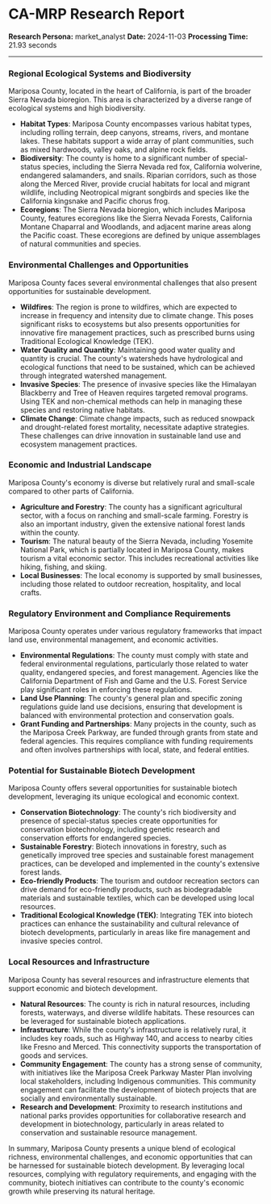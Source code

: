 # CA-MRP Research Report

**Research Persona:** market_analyst
**Date:** 2024-11-03
**Processing Time:** 21.93 seconds

---

### Regional Ecological Systems and Biodiversity

Mariposa County, located in the heart of California, is part of the broader Sierra Nevada bioregion. This area is characterized by a diverse range of ecological systems and high biodiversity.

- **Habitat Types**: Mariposa County encompasses various habitat types, including rolling terrain, deep canyons, streams, rivers, and montane lakes. These habitats support a wide array of plant communities, such as mixed hardwoods, valley oaks, and alpine rock fields.
- **Biodiversity**: The county is home to a significant number of special-status species, including the Sierra Nevada red fox, California wolverine, endangered salamanders, and snails. Riparian corridors, such as those along the Merced River, provide crucial habitats for local and migrant wildlife, including Neotropical migrant songbirds and species like the California kingsnake and Pacific chorus frog.
- **Ecoregions**: The Sierra Nevada bioregion, which includes Mariposa County, features ecoregions like the Sierra Nevada Forests, California Montane Chaparral and Woodlands, and adjacent marine areas along the Pacific coast. These ecoregions are defined by unique assemblages of natural communities and species.

### Environmental Challenges and Opportunities

Mariposa County faces several environmental challenges that also present opportunities for sustainable development.

- **Wildfires**: The region is prone to wildfires, which are expected to increase in frequency and intensity due to climate change. This poses significant risks to ecosystems but also presents opportunities for innovative fire management practices, such as prescribed burns using Traditional Ecological Knowledge (TEK).
- **Water Quality and Quantity**: Maintaining good water quality and quantity is crucial. The county's watersheds have hydrological and ecological functions that need to be sustained, which can be achieved through integrated watershed management.
- **Invasive Species**: The presence of invasive species like the Himalayan Blackberry and Tree of Heaven requires targeted removal programs. Using TEK and non-chemical methods can help in managing these species and restoring native habitats.
- **Climate Change**: Climate change impacts, such as reduced snowpack and drought-related forest mortality, necessitate adaptive strategies. These challenges can drive innovation in sustainable land use and ecosystem management practices.

### Economic and Industrial Landscape

Mariposa County's economy is diverse but relatively rural and small-scale compared to other parts of California.

- **Agriculture and Forestry**: The county has a significant agricultural sector, with a focus on ranching and small-scale farming. Forestry is also an important industry, given the extensive national forest lands within the county.
- **Tourism**: The natural beauty of the Sierra Nevada, including Yosemite National Park, which is partially located in Mariposa County, makes tourism a vital economic sector. This includes recreational activities like hiking, fishing, and skiing.
- **Local Businesses**: The local economy is supported by small businesses, including those related to outdoor recreation, hospitality, and local crafts.

### Regulatory Environment and Compliance Requirements

Mariposa County operates under various regulatory frameworks that impact land use, environmental management, and economic activities.

- **Environmental Regulations**: The county must comply with state and federal environmental regulations, particularly those related to water quality, endangered species, and forest management. Agencies like the California Department of Fish and Game and the U.S. Forest Service play significant roles in enforcing these regulations.
- **Land Use Planning**: The county's general plan and specific zoning regulations guide land use decisions, ensuring that development is balanced with environmental protection and conservation goals.
- **Grant Funding and Partnerships**: Many projects in the county, such as the Mariposa Creek Parkway, are funded through grants from state and federal agencies. This requires compliance with funding requirements and often involves partnerships with local, state, and federal entities.

### Potential for Sustainable Biotech Development

Mariposa County offers several opportunities for sustainable biotech development, leveraging its unique ecological and economic context.

- **Conservation Biotechnology**: The county's rich biodiversity and presence of special-status species create opportunities for conservation biotechnology, including genetic research and conservation efforts for endangered species.
- **Sustainable Forestry**: Biotech innovations in forestry, such as genetically improved tree species and sustainable forest management practices, can be developed and implemented in the county's extensive forest lands.
- **Eco-friendly Products**: The tourism and outdoor recreation sectors can drive demand for eco-friendly products, such as biodegradable materials and sustainable textiles, which can be developed using local resources.
- **Traditional Ecological Knowledge (TEK)**: Integrating TEK into biotech practices can enhance the sustainability and cultural relevance of biotech developments, particularly in areas like fire management and invasive species control.

### Local Resources and Infrastructure

Mariposa County has several resources and infrastructure elements that support economic and biotech development.

- **Natural Resources**: The county is rich in natural resources, including forests, waterways, and diverse wildlife habitats. These resources can be leveraged for sustainable biotech applications.
- **Infrastructure**: While the county's infrastructure is relatively rural, it includes key roads, such as Highway 140, and access to nearby cities like Fresno and Merced. This connectivity supports the transportation of goods and services.
- **Community Engagement**: The county has a strong sense of community, with initiatives like the Mariposa Creek Parkway Master Plan involving local stakeholders, including Indigenous communities. This community engagement can facilitate the development of biotech projects that are socially and environmentally sustainable.
- **Research and Development**: Proximity to research institutions and national parks provides opportunities for collaborative research and development in biotechnology, particularly in areas related to conservation and sustainable resource management.

In summary, Mariposa County presents a unique blend of ecological richness, environmental challenges, and economic opportunities that can be harnessed for sustainable biotech development. By leveraging local resources, complying with regulatory requirements, and engaging with the community, biotech initiatives can contribute to the county's economic growth while preserving its natural heritage.